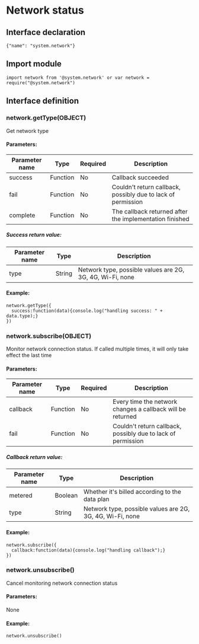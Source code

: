 # Network status

## Interface declaration

```
{"name": "system.network"}
```

## Import module

```
import network from '@system.network' or var network = require("@system.network")
```

## Interface definition

### network.getType(OBJECT)

Get network type

#### Parameters:

| Parameter name | Type     | Required | Description                              |
| -------------- | -------- | -------- | ---------------------------------------- |
| success        | Function | No       | Callback succeeded                       |
| fail           | Function | No       | Couldn't return callback, possibly due to lack of permission |
| complete       | Function | No       | The callback returned after the implementation finished |

##### Success return value:

| Parameter name | Type    | Description                              |
| -------------- | ------- | ---------------------------------------- |
| type           | String  | Network type, possible values are 2G, 3G, 4G, Wi-Fi, none |

#### Example:

```
network.getType({
  success:function(data){console.log("handling success: " + data.type);}
})
```

### network.subscribe(OBJECT)

Monitor network connection status. If called multiple times, it will only take effect the last time

#### Parameters:

| Parameter name | Type     | Required | Description                              |
| -------------- | -------- | -------- | ---------------------------------------- |
| callback       | Function | No       | Every time the network changes a callback will be returned |
| fail           | Function | No       | Couldn't return callback, possibly due to lack of permission |

##### Callback return value:

| Parameter name | Type    | Description                              |
| -------------- | ------- | ---------------------------------------- |
| metered        | Boolean | Whether it's billed according to the data plan |
| type           | String  | Network type, possible values are 2G, 3G, 4G, Wi-Fi, none |

#### Example:

```
network.subscribe({
  callback:function(data){console.log("handling callback");}
})
```

### network.unsubscribe()

Cancel monitoring network connection status

#### Parameters:

None

#### Example:

```
network.unsubscribe()
```